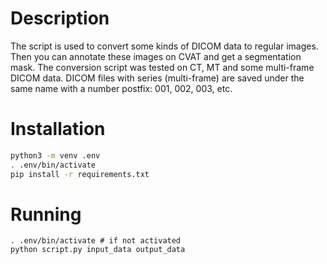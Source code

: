 # Description

The script is used to convert some kinds of DICOM data to regular images.
Then you can annotate these images on CVAT and get a segmentation mask.
The conversion script was tested on CT, MT and some multi-frame DICOM data.
DICOM files with series (multi-frame) are saved under the same name with a number postfix: 001, 002, 003, etc.

# Installation

```bash
python3 -m venv .env
. .env/bin/activate
pip install -r requirements.txt
```

# Running

```
. .env/bin/activate # if not activated
python script.py input_data output_data
```
